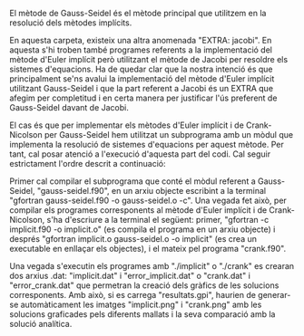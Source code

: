 El mètode de Gauss-Seidel és el mètode principal que utilitzem en la resolució dels mètodes implícits.

En aquesta carpeta, existeix una altra anomenada "EXTRA: jacobi". En aquesta s'hi troben també programes referents a la implementació del mètode d'Euler implícit però utilitzant el mètode de Jacobi per resoldre els sistemes d'equacions. Ha de quedar clar que la nostra intenció és que principalment se'ns avalui la implementació del mètode d'Euler implícit utilitzant Gauss-Seidel i que la part referent a Jacobi és un EXTRA que afegim per completitud i en certa manera per justificar l'ús preferent de Gauss-Seidel davant de Jacobi.

El cas és que per implementar els mètodes d'Euler implícit i de Crank-Nicolson per Gauss-Seidel hem utilitzat un subprograma amb un mòdul que implementa la resolució de sistemes d'equacions per aquest mètode. Per tant, cal posar atenció a l'execució d'aquesta part del codi. Cal seguir estrictament l'ordre descrit a continuació:

Primer cal compilar el subprograma que conté el mòdul referent a Gauss-Seidel, "gauss-seidel.f90", en un arxiu objecte escribint a la terminal "gfortran gauss-seidel.f90 -o gauss-seidel.o -c". Una vegada fet això, per compilar els programes corresponents al mètode d'Euler implícit i de Crank-Nicolson, s'ha d'escriure a la terminal el següent: primer, "gfortran -c implicit.f90 -o implicit.o" (es compila el programa en un arxiu objecte) i després "gfortran implicit.o gauss-seidel.o -o implicit" (es crea un executable en enllaçar els objectes), i el mateix pel programa "crank.f90".

Una vegada s'executin els programes amb "./implicit" o "./crank" es crearan dos arxius .dat: "implicit.dat" i "error_implicit.dat" o "crank.dat" i "error_crank.dat" que permetran la creació dels gràfics de les solucions corresponents. Amb això, si es carrega "resultats.gpi", haurien de generar-se automàticament les imatges "implicit.png" i "crank.png" amb les solucions graficades pels diferents mallats i la seva comparació amb la solució analítica.
